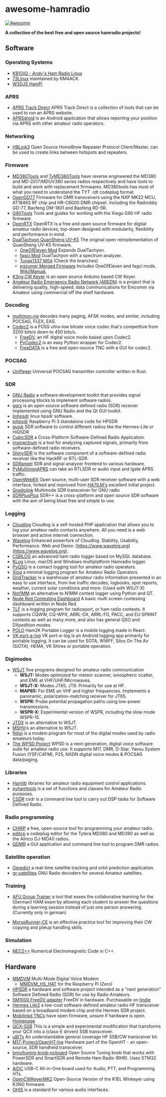 # awesome-hamradio

[![Awesome](https://awesome.re/badge.svg)](https://awesome.re)

**A collection of the best free and open source hamradio projects!**

## Software

### Operating Systems

+ [KB1OIQ - Andy's Ham Radio Linux](https://sourceforge.net/projects/kb1oiq-andysham/)
+ [73Linux](https://github.com/km4ack/73Linux) maintained by KM4ACK.
+ [W3DJS HamPi](https://github.com/dslotter/HamPi)

### APRS

+ [APRS Track Direct](https://github.com/qvarforth/trackdirect) APRS Track Direct is a collection of tools that can be used to run an APRS website.
+ [APRSdroid](https://github.com/ge0rg/aprsdroid) is an Android application that allows reporting your position via APRS with other amateur radio operators.

### Networking

+ [HBLink3](https://github.com/n0mjs710/hblink3) Open Source HomeBrew Repeater Protocol Client/Master, can be used to create links between hotspots and repeaters.

### Firmware

+ [MD380Tools](https://github.com/travisgoodspeed/md380tools) and [TyMD380Tools](https://github.com/KG5RKI/TyMD380Tools) have reverse engineered the MD380 and MD-2017/MDUV380 series radios respectively and have tools to build and work with replacement firmwares. MD380tools has most of what you need to understand the TYT .rdt codeplug format.
+ [OpenGD77](https://github.com/rogerclarkmelbourne/OpenGD77)  Firmware for DMR transceivers using the NXP MK22 MCU, AT1846S RF chip and HR-C6000 DMR chipset. Including the Radioddiy GD-77, Baofeng DM-1801 and Baofeng RD-5R.
+ [G90Tools](https://github.com/OpenHamradioFirmware/G90Tools)  Tools and guides for working with the Xiegu G90 HF radio firmware
+ [OpenRTX](https://github.com/OpenRTX/OpenRTX) OpenRTX is a free and open source firmware for digital amateur radio devices, top-down designed with modularity, flexibility and performance in mind.
+ [DualTachyon QuanSheng UV-K5](https://github.com/DualTachyon/uv-k5-firmware) The original open reimplementation of QuanSheng UV-K5 firmware. 
  + [OneOfEleven Mod](https://github.com/OneOfEleven/uv-k5-firmware-custom) Expands DualTachyon.
  + [fagci Mod](https://github.com/fagci/uv-k5-firmware-fagci-mod) DualTachyon with a spectrum analyzer. 
  + [Tunas1337 M0d](https://github.com/Tunas1337/uv-k5-firmware) (Check the branches)
  + [egzumer Merged Firmware](https://github.com/egzumer/uv-k5-firmware-custom) Includes OneOfEleven and fagci mods. [Wiki/Manual.](https://github.com/egzumer/uv-k5-firmware-custom/wiki)
+ [K3ng CW Keyer](https://github.com/k3ng/k3ng_cw_keyer) is an open source Arduino based CW Keyer.
+ [Amateur Radio Emergency Radio Network (AREDN)](https://github.com/aredn/aredn) is a project that is delivering quality, high-speed, data communications for Emcomm via Amateur using commercial off the shelf hardware.

### Decoding

+ [multimon-ng](https://github.com/EliasOenal/multimon-ng) decodes many paging, AFSK modes, and similar, including POCSAG, FLEX, EAS.
+ [Codec2](https://github.com/drowe67/codec2) is a FOSS ultra-low bitrate voice codec that's competitive from 3200 bits/s down to 450 bits/s.
  + [FreeDV](https://freedv.org/), an HF digital voice mode based upon Codec2.
  + [PyCodec2](https://github.com/gregorias/pycodec2) is an easy Python wrapper for Codec2. 
  + [FreeDATA](https://github.com/DJ2LS/FreeDATA) is a free and open-source TNC with a GUI for codec2.

### POCSAG

+ [UniPager](https://github.com/rwth-afu/UniPager) Universal POCSAG transmitter controller written in Rust.

### SDR

+ [GNU Radio](https://github.com/gnuradio/gnuradio) a software development toolkit that provides signal processing blocks to implement software radios.
+ [gqrx](https://github.com/csete/gqrx) is an open source software defined radio (SDR) receiver implemented using GNU Radio and the Qt GUI toolkit.
+ [linhpsdr](https://github.com/g0orx/linhpsdr) linux hpsdr software.
+ [pihpsdr](https://github.com/g0orx/pihpsdr) Raspberry Pi 3 standalone code for HPSDR
+ [quisk](http://james.ahlstrom.name/quisk/) SDR software to control different radios like the Hermes-Lite or HiQSDR
+ [CubicSDR](https://github.com/cjcliffe/CubicSDR) a Cross-Platform Software-Defined Radio Application.
+ [insprectrum](https://github.com/miek/inspectrum) is a tool for analyzing captured signals, primarily from software-defined radio receivers.
+ [ShinySDR](https://github.com/kpreid/shinysdr) is the software component of a software-defined radio receiver like the HackRF or RTL-SDR.
+ [SDRangel](https://github.com/f4exb/sdrangel) SDR and signal analyzer frontend to various hardware.
+ [PyMultimonAPRS](https://github.com/asdil12/pymultimonaprs) can take an RTLSDR or audio input and Igate APRS traffic.
+ [OpenWebRX](https://github.com/jketterl/openwebrx) Open source, multi-user SDR receiver software with a web interface, forked and improved from [HA7ILM's](https://github.com/ha7ilm/openwebrx) excellent initial project.
+ [Qradiolink](https://github.com/qradiolink/qradiolink) Multimode SDR transceiver for GNU radio
+ [SDRPlusPlus](https://github.com/AlexandreRouma/SDRPlusPlus) SDR++ is a cross-platform and open source SDR software with the aim of being bloat free and simple to use.

### Logging

+ [Cloudlog](https://github.com/magicbug/Cloudlog) Cloudlog is a self-hosted PHP application that allows you to log your amateur radio contacts anywhere. All you need is a web browser and active internet connection.
+ [Wavelog](https://github.com/wavelog/wavelog) Enhanced powerfork of Cloudlog. Stability, Usability, Performance. Web and Demo: [https://www.wavelog.org](https://www.wavelog.org).
+ [CQRLOG](https://github.com/ok2cqr/cqrlog) an advanced ham radio logger based on MySQL database.
+ [KLog](https://github.com/ea4k/klog) Linux, macOS and Windows multiplatform Hamradio logger.
+ [PyQSO](https://github.com/ctjacobs/pyqso) is a contact logging tool for amateur radio operators.
+ [Xlog](http://www.nongnu.org/xlog/) a minimal logging program for Amateur Radio Operators.
+ [GridTracker](https://gitlab.com/gridtracker.org/gridtracker) is a warehouse of amateur radio information presented in an easy to use interface, from live traffic decodes, logbooks, spot reports, weather, current solar conditions and more. (Used with WSJT-X)
+ [Not1MM](https://github.com/mbridak/not1mm) an alternative to N1MM contest logger using Python and QT.
+ [Node Red Contesting Dashboard](https://github.com/kylekrieg/Node-Red-Contesting-Dashboard) A basic multi screen contesting dashboard written in Node Red.
+ [TLF](https://github.com/Tlf/tlf) is a logging program for radiosport, or ham radio contests. It supports CQWW, CQ-WPX, ARRL-DX, ARRL-FD, PACC, and EU SPRINT contests as well as many more, and also has general QSO and DXpedition modes.
+ [POLO](https://github.com/ham2k/app-polo) Ham2K Portable Logger is a mobile logging made in React.
+ [VK port-a-log](https://vk3zpf.com/vk-port-a-log) VK port-a-log is an Android logging app primarily for portable logging. It can be used for SOTA, WWFF, Silos On The Air (SiOTA), HEMA, VK Shires or portable operation. 

### Digimodes

+ [WSJT](https://sourceforge.net/projects/wsjt/) five programs designed for amateur radio communication
  + **WSJT:** Modes optimized for meteor scanner, ionospheric scatter, and EME at VHF/UHF/Microwaves.
  + **WSJT-X:** Modes JT65, JT9. Primarily for use at HF.
  + **MAP65:** For EME an VHF and higher frequencies. Implements a panoramic, polarization-matching receiver for JT65.
  + **WSPR:** Probe potential propagation paths using low-power transmissions.
  + **WSPR-X:** Experimental version of WSPR, including the slow mode WSPR-15.
+ [JTDX](https://sourceforge.net/projects/jtdx/) is an alternative to WSJT.
+ [MSHV](https://sourceforge.net/projects/mshv/)is an alternative to WSJT.
+ [fldigi](https://sourceforge.net/projects/fldigi/) is a modem program for most of the digital modes used by radio amateurs today.
+ [The WPSD Project](https://wpsd.radio/) WPSD is a next-generation, digital voice software suite for amateur radio use. It supports M17, DMR, D-Star, Yaesu System Fusion (YSF/C4FM), P25, NXDN digital voice modes & POCSAG data/paging.

### Libraries

+ [Hamlib](https://github.com/Hamlib/Hamlib) libraries for amateur radio equipment control applications.
+ [pyhamtools](https://github.com/dh1tw/pyhamtools ) is a set of functions and classes for Amateur Radio purposes.
+ [CSDR](https://github.com/ha7ilm/csdr) csdr is a command line tool to carry out DSP tasks for Software Defined Radio.

### Radio programming

+ [CHIRP](https://chirp.danplanet.com/projects/chirp/wiki/Home) a free, open-source tool for programming your amateur radio.
+ [editcp](https://github.com/DaleFarnsworth/codeplug/tree/master/editcp) a codeplug editor  for the Tytera MD380 and MD390 as well as the Alinco DJ-MD40 radios.
+ [QDMR](https://github.com/hmatuschek/qdmr) a GUI application and command line tool to program DMR radios.

### Satellite operation

+ [Gpredict](http://gpredict.oz9aec.net/) a real-time satellite tracking and orbit prediction application.
+ [gr-satellites](https://github.com/daniestevez/gr-satellites) GNU Radio decoders for several Amateur satellites.

### Training

+ [AFU Group Trainer](https://github.com/ccoors/afu-group-trainer) a tool that eases the collaborative learning for the (German) HAM exam by allowing each student to answer the questions during a learning session instead of just one person answering. (Currently only in german)

+ [MorseRunner-CE](https://github.com/w7sst/MorseRunner) is an effective practice tool for improving their CW copying and pileup handling skills.

### Simulation

+ [NEC2++](https://github.com/tmolteno/necpp) Numerical Electromagnetic Code in C++.

## Hardware

+ [MMDVM](https://github.com/g4klx/MMDVM) Multi-Mode Digital Voice Modem
  + [MMDVM_HS_HAT](https://github.com/mathisschmieder/MMDVM_HS_Hat) for the Raspberry Pi (Zero)
+ [HPSDR](http://openhpsdr.org/) a hardware and software project intended as a "next generation" Software Defined Radio (SDR) for use by Radio Amateurs.
+ [SM1000 FreeDV adapter](http://www.rowetel.com/wordpress/?page_id=3902) FreeDV in hardware. Purchasable on [tindie](https://www.tindie.com/products/edwin/sm1000-freedv-adpapter/)
+ [Hermes Lite2](https://github.com/softerhardware/Hermes-Lite2) a low-cost software defined amateur radio HF transceiver based on a broadband modem chip and the Hermes SDR project.
+ [Mobilinkd TNCs](https://github.com/mobilinkd) have open firmware, unsure if hardware is open. [Homepage](http://www.mobilinkd.com/)
+ [QCX-SSB](https://github.com/threeme3/QCX-SSB)  This is a simple and experimental modification that transforms your QCX into a (class-E driven) SSB transceiver.
+ [uBITx](https://www.hfsignals.com/index.php/ubitx/) An understandable general coverage HF SSB/CW transceiver kit.
+ [M17-Project/OpenHT-hw](https://github.com/M17-Project/OpenHT-hw) Hardware part of the OpenHT - an open-source, SDR handheld transceiver.
+ [bmo/tuning-knob-pcboard](https://github.com/bmo/tuning-knob-pcboard) Open Source Tuning knob that works with PowerSDR and SmartSDR and Remote Ham Radio (RHR). Uses STM32 hardware.
+ [AIOC](https://github.com/skuep/AIOC) USB-C All-in-One board used for Audio, PTT, and Programming HTs.
+ [OpenCWKeyerMK2](https://github.com/ok1cdj/OpenCWKeyerMK2) Open-Source Version of the K1EL Winkeyer using K3NG firmware.
+ [OHIS](https://github.com/open-headset-interconnect-standard/ohis) is a standard for various audio interfaces.
